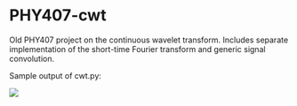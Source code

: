 # PHY407-cwt
Old PHY407 project on the continuous wavelet transform. Includes separate implementation of the short-time Fourier transform and generic signal convolution.

Sample output of cwt.py:

<img align="left" src=https://github.com/emilychallice/PHY407-cwt/assets/72890369/3bcf0808-c823-4400-8f01-02fb2d7e067e)>
